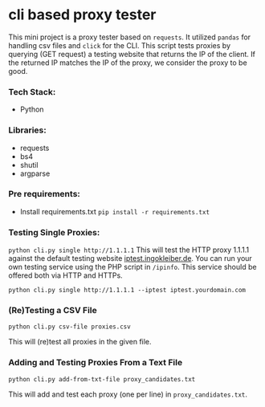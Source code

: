 # cli based proxy tester
This mini project is a proxy tester based on `requests`. It utilized `pandas` for handling csv files and
`click` for the CLI.
This script tests proxies by querying (GET request) a testing website that returns the IP of the client. If the returned IP matches the IP of the proxy, we consider the proxy to be good.


### Tech Stack:
+ Python

### Libraries:
+ requests
+ bs4 
+ shutil
+ argparse

### Pre requirements:
+ Install requirements.txt `pip install -r requirements.txt`

### Testing Single Proxies:
`python cli.py single http://1.1.1.1`
This will test the HTTP proxy 1.1.1.1 against the default testing website [iptest.ingokleiber.de](http://iptest.ingokleiber.de).
You can run your own testing service using the PHP script in `/ipinfo`. This service should be offered both via HTTP and HTTPs.

`python cli.py single http://1.1.1.1 --iptest iptest.yourdomain.com`

### (Re)Testing a CSV File

`python cli.py csv-file proxies.csv`

This will (re)test all proxies in the given file.

### Adding and Testing Proxies From a Text File

`python cli.py add-from-txt-file proxy_candidates.txt`

This will add and test each proxy (one per line) in `proxy_candidates.txt`.
